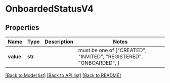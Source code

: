 # OnboardedStatusV4


## Properties
Name | Type | Description | Notes
------------ | ------------- | ------------- | -------------
**value** | **str** |  |  must be one of ["CREATED", "INVITED", "REGISTERED", "ONBOARDED", ]

[[Back to Model list]](../README.md#documentation-for-models) [[Back to API list]](../README.md#documentation-for-api-endpoints) [[Back to README]](../README.md)


